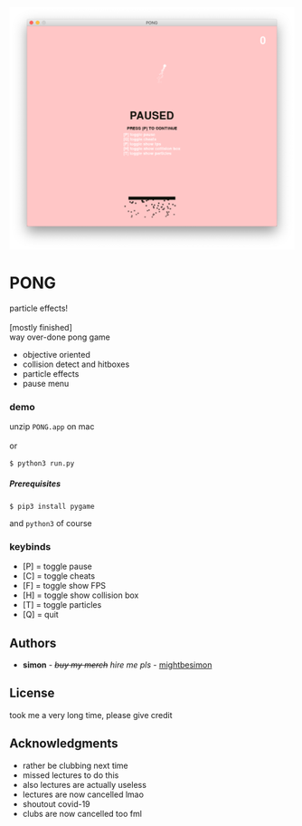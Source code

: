 ![screenshot](https://github.com/mightbesimon/PONG/blob/master/screenshot0.png)

# PONG #
particle effects!\
\
[mostly finished]\
way over-done pong game
- objective oriented
- collision detect and hitboxes
- particle effects
- pause menu


### demo ###

unzip `PONG.app` on mac\
\
or
```
$ python3 run.py
```

##### Prerequisites #####

```
$ pip3 install pygame
```
and `python3` of course

### keybinds ###
- [P] = toggle pause
- [C] = toggle cheats
- [F] = toggle show FPS
- [H] = toggle show collision box
- [T] = toggle particles
- [Q] = quit

## Authors ##

- **simon** - *<del>buy my merch</del> hire me pls* - [mightbesimon](https://github.com/mightbesimon)

## License ##

took me a very long time, please give credit

## Acknowledgments ##

- rather be clubbing next time
- missed lectures to do this
- also lectures are actually useless
- lectures are now cancelled lmao
- shoutout covid-19
- clubs are now cancelled too fml
